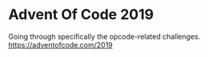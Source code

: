 # Advent Of Code 2019

Going through specifically the opcode-related challenges.
https://adventofcode.com/2019
